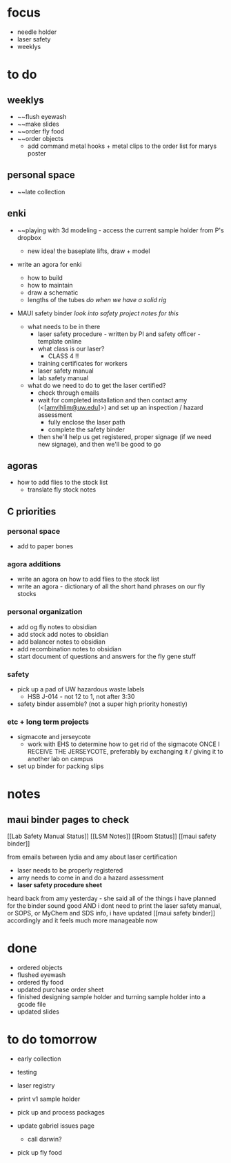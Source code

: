 # focus
- needle holder
- laser safety
- weeklys
# to do
## weeklys
- ~~flush eyewash
- ~~make slides
- ~~order fly food
- ~~order objects
	- add command metal hooks + metal clips to the order list for marys poster
## personal space
- ~~late collection
## enki
- ~~playing with 3d modeling - access the current sample holder from P's dropbox
	- new idea! the baseplate lifts, draw + model

- write an agora for enki
	- how to build 
	- how to maintain
	- draw a schematic
	- lengths of the tubes *do when we have a solid rig*

- MAUI safety binder *look into safety project notes for this*
	- what needs to be in there
		- laser safety procedure - written by PI and safety officer - template online
		- what class is our laser?
			- CLASS 4 !! 
		- training certificates for workers
		- laser safety manual
		- lab safety manual
	- what do we need to do to get the laser certified?
		- check through emails
		- wait for completed installation and then contact amy (<[amylhlim@uw.edu]>) and set up an inspection / hazard assessment 
			- fully enclose the laser path
			- complete the safety binder
		- then she'll help us get registered, proper signage (if we need new signage), and then we'll be good to go
## agoras
- how to add flies to the stock list
	- translate fly stock notes
## C priorities 
### personal space
- add to paper bones
### agora additions
- write an agora on how to add flies to the stock list
- write an agora - dictionary of all the short hand phrases on our fly stocks
### personal organization
- add og fly notes to obsidian
- add stock add notes to obsidian
- add balancer notes to obsidian
- add recombination notes to obsidian
- start document of questions and answers for the fly gene stuff
### safety
- pick up a pad of UW hazardous waste labels 
	- HSB J-014 - not 12 to 1, not after 3:30
- safety binder assemble? (not a super high priority honestly)
### etc + long term projects
- sigmacote and jerseycote
	- work with EHS to determine how to get rid of the sigmacote ONCE I RECEIVE THE JERSEYCOTE, preferably by exchanging it / giving it to another lab on campus
- set up binder for packing slips


# notes

## maui binder pages to check
[[Lab Safety Manual Status]]
[[LSM Notes]]
[[Room Status]]
[[maui safety binder]]

from emails between lydia and amy about laser certification
- laser needs to be properly registered
- amy needs to come in and do a hazard assessment
- **laser safety procedure sheet**

heard back from amy yesterday - she said all of the things i have planned for the binder sound good AND i dont need to print the laser safety manual, or SOPS, or MyChem and SDS info, i have updated [[maui safety binder]] accordingly and it feels much more manageable now
# done
- ordered objects
- flushed eyewash
- ordered fly food
- updated purchase order sheet
- finished designing sample holder and turning sample holder into a gcode file
- updated slides
# to do tomorrow
- early collection
- testing

- laser registry
- print v1 sample holder
- pick up and process packages
- update gabriel issues page
	- call darwin?
- pick up fly food